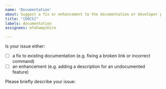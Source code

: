 ```yaml
---
name: 'Documentation'
about: Suggest a fix or enhancement to the documentation or developer portal content
title: "[DOCS]"
labels: documentation
assignees: mfahampshire

---
```


Is your issue either: 
- [ ] a fix to existing documentation (e.g. fixing a broken link or incorrect command) 
- [ ] an enhancement (e.g. adding a description for an undocumented feature)

Please briefly describe your issue:
